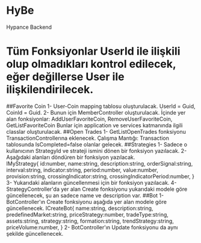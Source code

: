 # HyBe
Hypance Backend
# Tüm Fonksiyonlar UserId ile ilişkili olup olmadıkları kontrol edilecek, eğer değillerse User ile ilişkilendirilecek.
##Favorite Coin
1- User-Coin mapping tablosu oluşturulacak.
UserId = Guid, CoinId = Guid.
2- Bunun için MemberController oluşturulacak. 
İçinde yer alan fonksiyonlar: AddUserFavoriteCoin, RemoveUserFavoriteCoin, GetListFavoriteCoin
Bunlar için application ve services katmanında ilgili classlar oluşturulacak.
##Open Trades
1- GetListOpenTrades fonksiyonu TransactionControllerına eklenecek.
Çalışma Mantığı: Transaction tablosunda IsCompleted=false olanlar gelecek. 
##Strategies
1- Sadece o kullanıcının StrategyId ve strateji ismini dönen bir fonksiyon yazılacak. 
2- Aşağıdaki alanları döndüren bir fonksiyon yazılacak.  
IMyStrategy{
    id:number,
    name:string,
    description:string,
    orderSignal:string,
    interval:string,
    indicator:string,
    period:number,
    value:number,
    provision:string,
    crossingIndicator:string,
    crossingIndicatorPeriod:number,
}
3- Yukarıdaki alanların güncellenmesi için bir fonksiyon yazılacak.
4- StrategyController'da yer alan Create fonksiyonu yukarıdaki modele göre güncellenecek, şu an sadece name ve description var.
##Bot
1- BotController'ın Create fonksiyonu aşağıda yer alan modele göre güncellenecek.
ICreateBot{
    name:string,
    description:string,
    predefinedMarket:string,
    priceStrategy:number,
    tradeType:string,
    assets:string,
    strategy:string,
    formation:string,
    trendStrategy:string,
    priceVolume:number,
}
2- BotController'ın Update fonksiyonu da aynı şekilde güncellenecek.
